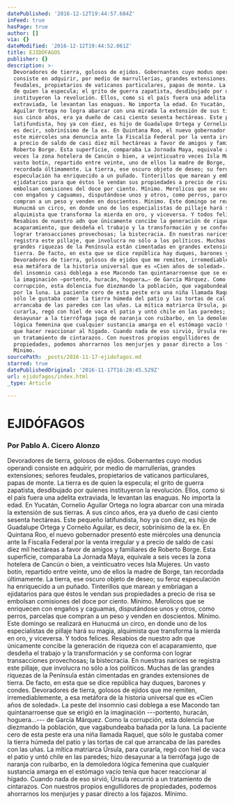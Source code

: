 ```yaml
---
datePublished: '2016-12-12T19:44:57.684Z'
inFeed: true
hasPage: true
author: []
via: {}
dateModified: '2016-12-12T19:44:52.061Z'
title: EJIDÓFAGOS
publisher: {}
description: >-
  Devoradores de tierra, golosos de ejidos. Gobernantes cuyo modus operandi
  consiste en adquirir, por medio de marrullerías, grandes extensiones; señores
  feudales, propietarios de vaticanos particulares, papas de monte. La tierra es
  de quien la especula; el grito de guerra zapatista, desdibujado por quienes
  instituyeron la revolución. Ellos, como si el país fuera una adelita
  extraviada, le levantan las enaguas. No importa la edad. En Yucatán, Cornelio
  Aguilar Ortega no logra abarcar con una mirada la extensión de sus tierras. A
  sus cinco años, era ya dueño de casi ciento sesenta hectáreas. Este pequeño
  latifundista, hoy ya con diez, es hijo de Guadalupe Ortega y Cornelio Aguilar,
  es decir, sobrinísimo de la ex. En Quintana Roo, el nuevo gobernador presentó
  este miércoles una denuncia ante la Fiscalía Federal por la venta irregular y
  a precio de saldo de casi diez mil hectáreas a favor de amigos y familiares de
  Roberto Borge. Esta superficie, comparaba La Jornada Maya, equivale a seis
  veces la zona hotelera de Cancún o bien, a veinticuatro veces Isla Mujeres. Un
  vasto botín, repartido entre veinte, uno de ellos la madre de Borge, tan
  recordada últimamente. La tierra, ese oscuro objeto de deseo; su feroz
  especulación ha enriquecido a un puñado. Tinterillos que marean y embriagan a
  ejidatarios para que éstos le vendan sus propiedades a precio de risa se
  embolsan comisiones del doce por ciento. Mínimo. Merolicos que se enriquecen
  con engaños y caguamas, disputándose unos y otros, como perros, parcelas que
  compran a un peso y venden en doscientos. Mínimo. Este domingo se realizará en
  Hunucmá un circo, en donde uno de los especialistas de pillaje hará su magia,
  alquimista que transforma la mierda en oro, y viceversa. Y todos felices.
  Resabios de nuestro adn que únicamente concibe la generación de riqueza con el
  acaparamiento, que desdeña el trabajo y la transformación y se conforma con
  lograr transacciones provechosas; la bistecracia. En nuestras narices se
  registra este pillaje, que involucra no sólo a los políticos. Muchas de las
  grandes riquezas de la Península están cimentadas en grandes extensiones de
  tierra. De facto, en esta que se dice república hay duques, barones y condes.
  Devoradores de tierra, golosos de ejidos que me remiten, irremediablemente, a
  esa metáfora de la historia universal que es «Cien años de soledad». La peste
  del insomnio casi doblega a ese Macondo tan quintanarroense que se erigió en
  la imaginación —portento, huracán, hoguera…— de García Márquez. Como la
  corrupción, esta dolencia fue diezmando la población, que vagabundeaba bañada
  por la luna. La paciente cero de esta peste era una niña llamada Raquel, que
  sólo le gustaba comer la tierra húmeda del patio y las tortas de cal que
  arrancaba de las paredes con las uñas. La mítica matriarca Úrsula, para
  curarla, regó con hiel de vaca el patio y untó chile en las paredes; hizo
  desayunar a la tierrófaga jugo de naranja con ruibarbo, en la demoledora
  lógica femenina que cualquier sustancia amarga en el estómago vacío tenía
  que hacer reaccionar al hígado. Cuando nada de eso sirvió, Úrsula recurrió a
  un tratamiento de cintarazos. Con nuestros propios engullidores de
  propiedades, podemos ahorrarnos los menjurjes y pasar directo a los fajazos.
  Mínimo.
sourcePath: _posts/2016-11-17-ejidofagos.md
starred: true
datePublishedOriginal: '2016-11-17T16:28:45.529Z'
url: ejidofagos/index.html
_type: Article

---
```

# EJIDÓFAGOS

### Por Pablo A. Cicero Alonzo

Devoradores de tierra, golosos de ejidos. Gobernantes cuyo modus operandi consiste en adquirir, por medio de marrullerías, grandes extensiones; señores feudales, propietarios de vaticanos particulares, papas de monte. La tierra es de quien la especula; el grito de guerra zapatista, desdibujado por quienes instituyeron la revolución. Ellos, como si el país fuera una adelita extraviada, le levantan las enaguas. No importa la edad. En Yucatán, Cornelio Aguilar Ortega no logra abarcar con una mirada la extensión de sus tierras. A sus cinco años, era ya dueño de casi ciento sesenta hectáreas. Este pequeño latifundista, hoy ya con diez, es hijo de Guadalupe Ortega y Cornelio Aguilar, es decir, sobrinísimo de la ex. En Quintana Roo, el nuevo gobernador presentó este miércoles una denuncia ante la Fiscalía Federal por la venta irregular y a precio de saldo de casi diez mil hectáreas a favor de amigos y familiares de Roberto Borge. Esta superficie, comparaba La Jornada Maya, equivale a seis veces la zona hotelera de Cancún o bien, a veinticuatro veces Isla Mujeres. Un vasto botín, repartido entre veinte, uno de ellos la madre de Borge, tan recordada últimamente. La tierra, ese oscuro objeto de deseo; su feroz especulación ha enriquecido a un puñado. Tinterillos que marean y embriagan a ejidatarios para que éstos le vendan sus propiedades a precio de risa se embolsan comisiones del doce por ciento. Mínimo. Merolicos que se enriquecen con engaños y caguamas, disputándose unos y otros, como perros, parcelas que compran a un peso y venden en doscientos. Mínimo. Este domingo se realizará en Hunucmá un circo, en donde uno de los especialistas de pillaje hará su magia, alquimista que transforma la mierda en oro, y viceversa. Y todos felices. Resabios de nuestro adn que únicamente concibe la generación de riqueza con el acaparamiento, que desdeña el trabajo y la transformación y se conforma con lograr transacciones provechosas; la bistecracia. En nuestras narices se registra este pillaje, que involucra no sólo a los políticos. Muchas de las grandes riquezas de la Península están cimentadas en grandes extensiones de tierra. De facto, en esta que se dice república hay duques, barones y condes. Devoradores de tierra, golosos de ejidos que me remiten, irremediablemente, a esa metáfora de la historia universal que es «Cien años de soledad». La peste del insomnio casi doblega a ese Macondo tan quintanarroense que se erigió en la imaginación ---portento, huracán, hoguera...--- de García Márquez. Como la corrupción, esta dolencia fue diezmando la población, que vagabundeaba bañada por la luna. La paciente cero de esta peste era una niña llamada Raquel, que sólo le gustaba comer la tierra húmeda del patio y las tortas de cal que arrancaba de las paredes con las uñas. La mítica matriarca Úrsula, para curarla, regó con hiel de vaca el patio y untó chile en las paredes; hizo desayunar a la tierrófaga jugo de naranja con ruibarbo, en la demoledora lógica femenina que cualquier sustancia amarga en el estómago vacío tenía que hacer reaccionar al hígado. Cuando nada de eso sirvió, Úrsula recurrió a un tratamiento de cintarazos. Con nuestros propios engullidores de propiedades, podemos ahorrarnos los menjurjes y pasar directo a los fajazos. Mínimo.